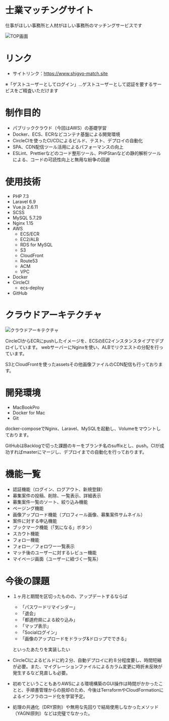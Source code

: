 # 士業マッチングサイト
仕事がほしい事務所と人材がほしい事務所のマッチングサービスです

![TOP画面](https://asset.shigyo-match.site/assets/main-visual04.jpg)

# リンク
* サイトリンク：https://www.shigyo-match.site

※「ゲストユーザーとしてログイン」...ゲストユーザーとして認証を要するサービスをご精査いただけます


# 制作目的
* パブリッククラウド（今回はAWS）の基礎学習
* Docker、ECS、ECRなどコンテナ基盤による開発環境
* CircleCIを使ったCI/CDによるビルド、テスト、デプロイの自動化
* SPA、CDN配信ツール活用によるパフォーマンスの向上
* ESLint、Prettierなどのコード整形ツール、PHPStanなどの静的解析ツールによる、コードの可読性向上と無用な紛争の回避

# 使用技術
* PHP 7.3
* Laravel 6.9
* Vue.js 2.6.11
* SCSS
* MySQL 5.7.29
* Nginx 1.15
* AWS
  * ECS/ECR
  * EC2/ALB
  * RDS for MySQL
  * S3
  * CloudFront
  * Route53
  * ACM
  * VPC
* Docker
* CircleCI
  * ecs-deploy
* GitHub

# クラウドアーキテクチャ
![クラウドアーキテクチャ](https://asset.shigyo-match.site/assets/ShigyoMatch.png)

CircleCIからECRにpushしたイメージを、ECSのEC2インスタンスタイプでデプロイしています。
webサーバーにNginxを使い、ALBでリクエストの分配を行っています。

S3とCloudFrontを使ったassetsその他画像ファイルのCDN配信も行っております。


# 開発環境
* MacBookPro
* Docker for Mac
* Git

docker-composeでNginx、Laravel、MySQLを起動し、Volumeをマウントしております。

GitHubはBacklogで切った課題のキーをブランチ名のsuffixとし、push。CIが成功すればmasterにマージし、デプロイまでの自動化を行っております。

# 機能一覧
* 認証機能（ログイン、ログアウト、新規登録）
* 募集案件の投稿、削除、一覧表示、詳細表示
* 募集案件一覧のソート、絞り込み機能
* ページング機能
* 画像アップロード機能（プロフィール画像、募集案件サムネイル）
* 案件に対する申込機能
* ブックマーク機能（「気になる」ボタン）
* スカウト機能
* フォロー機能
* フォロー／フォロワー一覧表示
* マッチ後のユーザーに対するレビュー機能
* マイページ画面（ユーザーに紐づく一覧系）

# 今後の課題
* １ヶ月と期間を区切ったものの、アップデートするならば
  * 「パスワードリマインダー」
  * 「退会」
  * 「都道府県による絞り込み」
  * 「マップ表示」
  * 「Socialログイン」
  * 「画像のアップロードをドラッグ&ドロップでできる」
  
  といったあたりを実装したい
* CircleCIによるビルドに約２分、自動デプロイに約８分程度要し、時間短縮が必要。また、マイグレーションファイルによるカラム変更に時折未反映が発生するなど見直しも必要。
* 初めてということもありAWSによる環境構築のGUI操作は時間がかかったことと、手順書管理からの脱却のため、今後はTerraformやCloudFormationによるインフラのコード化を学習予定。
* 処理の共通化（DRY原則）や無用な先回りで結局使用しなかったメソッド（YAGNI原則）などは完璧でなかった。
